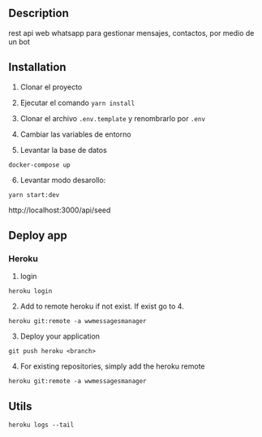 
## Description

rest api web whatsapp para gestionar mensajes, contactos, por medio de un bot

## Installation

1. Clonar el proyecto

2. Ejecutar el comando `yarn install`

3. Clonar el archivo `.env.template` y renombrarlo por `.env`

4. Cambiar las variables de entorno

5. Levantar la base de datos

```
docker-compose up
```

6. Levantar modo desarollo:

```
yarn start:dev
```

<!-- 7. Ejecutar SEED -->

http://localhost:3000/api/seed


## Deploy app

### Heroku

1. login

```
heroku login
```

2. Add to remote heroku if not exist. If exist go to 4.

```
heroku git:remote -a wwmessagesmanager
```

3. Deploy your application

```
git push heroku <branch>
```

4. For existing repositories, simply add the heroku remote

```
heroku git:remote -a wwmessagesmanager
```

## Utils

```
heroku logs --tail
```
<!-- ## Running the app

```bash
# development
$ yarn start:dev

``` -->

<!-- ## Test

```bash
# unit tests
$ npm run test

# e2e tests
$ npm run test:e2e

# test coverage
$ npm run test:cov
``` -->
